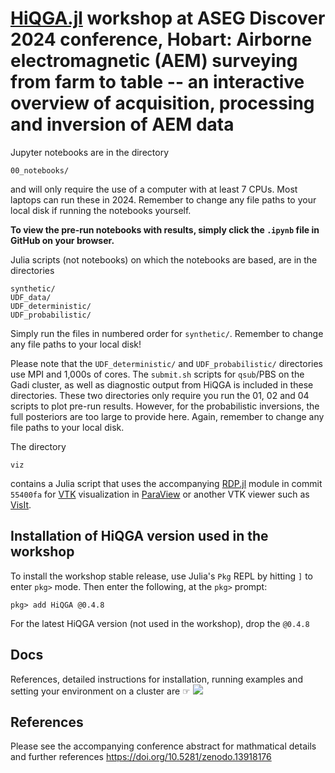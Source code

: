 # [HiQGA.jl](https://github.com/GeoscienceAustralia/HiQGA.jl) workshop at ASEG Discover 2024 conference, Hobart: Airborne electromagnetic (AEM) surveying from farm to table -- an interactive overview of acquisition, processing and inversion of AEM data

Jupyter notebooks are in the directory 
```
00_notebooks/
``` 
and will only require the use of a computer with at least 7 CPUs. Most laptops can run these in 2024. Remember to change any file paths to your local disk if running the notebooks yourself. 

**To view the pre-run notebooks with results, simply click the `.ipynb` file in GitHub on your browser.**

Julia scripts (not notebooks) on which the notebooks are based, are in the directories

```
synthetic/  
UDF_data/  
UDF_deterministic/  
UDF_probabilistic/  
```

Simply run the files in numbered order for `synthetic/`. Remember to change any file paths to your local disk!

Please note that the `UDF_deterministic/` and `UDF_probabilistic/` directories use MPI and 1,000s of cores. The `submit.sh` scripts for `qsub`/PBS on the Gadi cluster, as well as diagnostic output from HiQGA is included in these directories. These two directories only require you run the 01, 02 and 04 scripts to plot pre-run results. However, for the probabilistic inversions, the full posteriors are too large to provide here. Again, remember to change any file paths to your local disk.

The directory
```
viz
```
contains a Julia script that uses the accompanying [RDP.jl](https://github.com/GeoscienceAustralia/HiQGA.jl/blob/55400fa97c57f576701e239e651ccce83557cf46/zz_portalcurtains/RDP.jl) module in commit `55400fa` for [VTK](https://vtk.org/) visualization in [ParaView](https://www.paraview.org/) or another VTK viewer such as [VisIt](https://visit-dav.github.io/visit-website/).  

## Installation of HiQGA version used in the workshop
To install the workshop stable release, use Julia's `Pkg` REPL by hitting `]` to enter `pkg>` mode. Then enter the following, at the `pkg>` prompt:
```
pkg> add HiQGA @0.4.8
```
For the latest HiQGA version (not used in the workshop), drop the `@0.4.8`

## Docs
References, detailed instructions for installation, running examples and setting your environment on a cluster are ☞ [<img src="https://img.shields.io/badge/docs-stable-steelblue.svg">](https://geoscienceaustralia.github.io/HiQGA.jl/)

## References
Please see the accompanying conference abstract for mathmatical details and further references
https://doi.org/10.5281/zenodo.13918176



